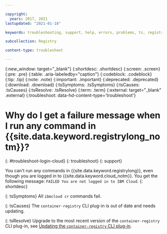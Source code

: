 ```yaml
---

copyright:
  years: 2017, 2021
lastupdated: "2021-01-18"

keywords: troubleshooting, support, help, errors, problems, ts, registry, log in, login fails

subcollection: Registry

content-type: troubleshoot

---
```


{:new_window: target="_blank"}
{:shortdesc: .shortdesc}
{:screen: .screen}
{:pre: .pre}
{:table: .aria-labeledby="caption"}
{:codeblock: .codeblock}
{:tip: .tip}
{:note: .note}
{:important: .important}
{:deprecated: .deprecated}
{:download: .download}
{:tsSymptoms: .tsSymptoms}
{:tsCauses: .tsCauses}
{:tsResolve: .tsResolve}
{:term: .term}
{:external: target="_blank" .external}
{:troubleshoot: data-hd-content-type='troubleshoot'}

# Why do I get a failure message when I run any command in {{site.data.keyword.registrylong_notm}}?
{: #troubleshoot-login-cloud}
{: troubleshoot}
{: support}

You can't run any commands in {{site.data.keyword.registrylong}}, even though you are logged in to {{site.data.keyword.cloud_notm}}. You get the following message: `FAILED You are not logged in to IBM Cloud`.
{: shortdesc}

{: tsSymptoms}
All `ibmcloud cr` commands fail.

{: tsCauses}
The `container-registry` CLI plug-in is out of date and needs updating.

{: tsResolve}
Upgrade to the most recent version of the `container-registry` CLI plug-in, see [Updating the `container-registry` CLI plug-in](/docs/Registry?topic=Registry-registry_setup_cli_namespace#registry_cli_update).
